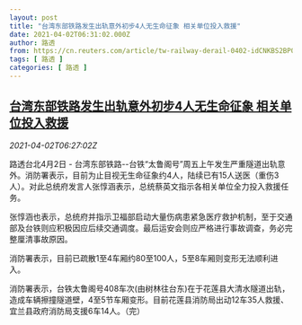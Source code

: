 ```yaml
---
layout: post
title: "台湾东部铁路发生出轨意外初步4人无生命征象 相关单位投入救援"
date: 2021-04-02T06:31:02.000Z
author: 路透
from: https://cn.reuters.com/article/tw-railway-derail-0402-idCNKBS2BP0E8
tags: [ 路透 ]
categories: [ 路透 ]
---
```

<!--1617345062000-->
[台湾东部铁路发生出轨意外初步4人无生命征象 相关单位投入救援](https://cn.reuters.com/article/tw-railway-derail-0402-idCNKBS2BP0E8)
------

<div>
<div><i>2021-04-02T06:27:02Z</i></div><p>路透台北4月2日 - 台湾东部铁路--台铁“太鲁阁号”周五上午发生严重隧道出轨意外。消防署表示，目前为止目视无生命征象约4人，陆续已有15人送医（重伤3人）。对此总统府发言人张惇涵表示，总统蔡英文指示各相关单位全力投入救援任务。</p><p>张惇涵也表示，总统府并指示卫福部启动大量伤病患紧急医疗救护机制，至于交通部及台铁则应积极因应后续交通调度。最后运安会则应严格进行事故调查，务必完整厘清事故原因。</p><p>消防署表示，目前已疏散1至4车厢约80至100人，5至8车厢则变形无法顺利进入。</p><p>消防署表示，台铁太鲁阁号408车次(由树林往台东)在于花莲县大清水隧道出轨，造成车辆擦撞隧道壁，4至5节车厢变形。目前花莲县消防局出动12车35人救援、宜兰县政府消防局支援6车14人。（完）</p>
</div>
